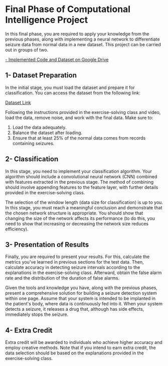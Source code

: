 <!DOCTYPE html>
<html>
<body>

<h1>Final Phase of Computational Intelligence Project</h1>

<p>In this final phase, you are required to apply your knowledge from the previous phases, along with implementing a neural network to differentiate seizure data from normal data in a new dataset. This project can be carried out in groups of two.</p>
<p><a href="https://drive.google.com/drive/folders/1owPXAQxT8yDFJzPdjghyaM1bV4Fi1tTa?usp=sharing/"> - Implemented Code and Dataset on Google Drive</a></p>

<h2>1- Dataset Preparation</h2>

<p>In the initial stage, you must load the dataset and prepare it for classification. You can access the dataset from the following link:</p>

<p><a href="https://physionet.org/content/chbmit/1.0.0/">Dataset Link</a></p>

<p>Following the instructions provided in the exercise-solving class and video, load the data, remove noise, and work with the final data. Make sure to:</p>

<ol>
    <li>Load the data adequately.</li>
    <li>Balance the dataset after loading.</li>
    <li>Ensure that at least 25% of the normal data comes from records containing seizures.</li>
</ol>

<h2>2- Classification</h2>

<p>In this stage, you need to implement your classification algorithm. Your algorithm should include a convolutional neural network (CNN) combined with features extracted in the previous stage. The method of combining should involve appending features to the feature layer, with further details provided in the exercise-solving class.</p>

<p>The selection of the window length (data size for classification) is up to you. In this stage, you must reach a meaningful conclusion and demonstrate that the chosen network structure is appropriate. You should show that changing the size of the network affects its performance (to do this, you need to show that increasing or decreasing the network size reduces efficiency).</p>

<h2>3- Presentation of Results</h2>

<p>Finally, you are required to present your results. For this, calculate the metrics you've learned in previous sections for the test data. Then, calculate accuracy in detecting seizure intervals according to the explanations in the exercise-solving class. Afterward, obtain the false alarm rate and the distribution of the duration of false alarms.</p>

<p>Given the tools and knowledge you have, along with the previous phases, present a comprehensive solution for building a seizure detection system within one page. Assume that your system is intended to be implanted in the patient's body, where data is continuously fed into it. When your system detects a seizure, it releases a drug that, although has side effects, immediately stops the seizure.</p>

<h2>4- Extra Credit</h2>

<p>Extra credit will be awarded to individuals who achieve higher accuracy and employ creative methods. Note that if you intend to earn extra credit, the data selection should be based on the explanations provided in the exercise-solving class.</p>

</body>
</html>
